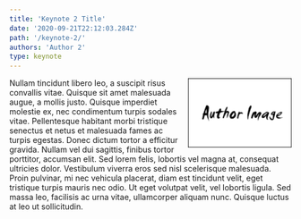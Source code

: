```yaml
---
title: 'Keynote 2 Title'
date: '2020-09-21T22:12:03.284Z'
path: '/keynote-2/'
authors: 'Author 2'
type: keynote
---
```


<img align="right" width="185" style="margin-left:16px;" src="https://raw.githubusercontent.com/edoc2021/edoc2021.github.io/dev/content/images/author.png">

Nullam tincidunt libero leo, a suscipit risus convallis vitae. Quisque sit amet malesuada augue, a mollis justo. Quisque imperdiet molestie ex, nec condimentum turpis sodales vitae. Pellentesque habitant morbi tristique senectus et netus et malesuada fames ac turpis egestas. Donec dictum tortor a efficitur gravida. Nullam vel dui sagittis, finibus tortor porttitor, accumsan elit. Sed lorem felis, lobortis vel magna at, consequat ultricies dolor. Vestibulum viverra eros sed nisl scelerisque malesuada. Proin pulvinar, mi nec vehicula placerat, diam est tincidunt velit, eget tristique turpis mauris nec odio. Ut eget volutpat velit, vel lobortis ligula. Sed massa leo, facilisis ac urna vitae, ullamcorper aliquam nunc. Quisque luctus at leo ut sollicitudin.

